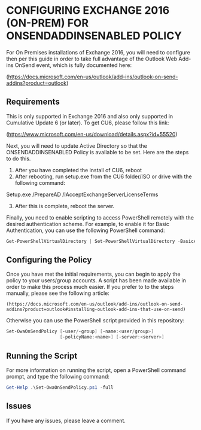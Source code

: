 # CONFIGURING EXCHANGE 2016 (ON-PREM) FOR ONSENDADDINSENABLED POLICY
For On Premises installations of Exchange 2016, you will need to configure then per this guide in order to take full advantage of the Outlook Web Add-ins OnSend event, which is fully documented here:

  (https://docs.microsoft.com/en-us/outlook/add-ins/outlook-on-send-addins?product=outlook)

## Requirements
This is only supported in Exchange 2016 and also only supported in Cumulative Update 6 (or later). To get CU6, please follow this link:
  
  (https://www.microsoft.com/en-us/download/details.aspx?id=55520)
  
Next, you will need to update Active Directory so that the ONSENDADDINSENABLED Policy is available to be set. Here are the steps to do this.

1)	After you have completed the install of CU6, reboot
2)	After rebooting, run setup.exe from the CU6 folder/ISO or drive with the following command:

  Setup.exe /PrepareAD /IAcceptExchangeServerLicenseTerms

3)	After this is complete, reboot the server.

Finally, you need to enable scripting to access PowerShell remotely with the desired authentication scheme. For example, to enable it for Basic Authentication, you can use the following PowerShell command:

```powershell
Get-PowerShellVirtualDirectory | Set-PowerShellVirtualDirectory -BasicAuthentication $true
```

## Configuring the Policy
Once you have met the initial requirements, you can begin to apply the policy to your users/group accounts. A script has been made available in order to make this process much easier. If you prefer to to the steps manually, please see the following article:

	(https://docs.microsoft.com/en-us/outlook/add-ins/outlook-on-send-addins?product=outlook#installing-outlook-add-ins-that-use-on-send) 

Otherwise you can use the PowerShell script provided in this repository:

```powershell
Set-OwaOnSendPolicy [-user/-group] [-name:<user/group>]
                    [-policyName:<name>] [-server:<server>]
```

## Running the Script
For more information on running the script, open a PowerShell command prompt, and type the following command:

```powershell
Get-Help .\Set-OwaOnSendPolicy.ps1 -full
```

## Issues
If you have any issues, please leave a comment.
